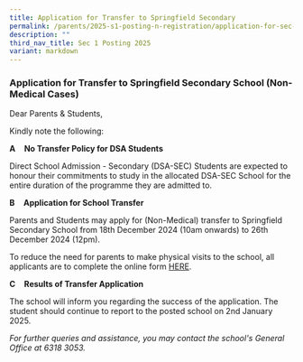 ```yaml
---
title: Application for Transfer to Springfield Secondary
permalink: /parents/2025-s1-posting-n-registration/application-for-sec-1-transfer-to-springfield-secondary/
description: ""
third_nav_title: Sec 1 Posting 2025
variant: markdown
---
```

### Application for Transfer to Springfield Secondary School (Non-Medical Cases)

Dear Parents & Students,  
  
Kindly note the following:  

**A**    **No Transfer Policy for DSA Students**

Direct School Admission - Secondary (DSA-SEC) Students are expected to honour their commitments to study in the allocated DSA-SEC School for the entire duration of the programme they are admitted to. 

**B**    **Application for School Transfer**

Parents and Students may apply for (Non-Medical) transfer to Springfield Secondary School from 18th December 2024 (10am onwards) to 26th December 2024 (12pm).

To reduce the need for parents to make physical visits to the school, all applicants are to complete the online form [HERE](https://form.gov.sg/675f083d116e665dd9c9e9db).

**C**    **Results of Transfer Application**

The school will inform you regarding the success of the application. The student should continue to report to the posted school on 2nd January 2025.
  
_For further queries and assistance, you may contact the school's General Office at 6318 3053._